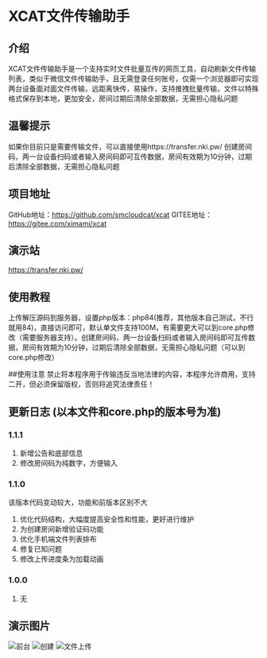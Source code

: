 # XCAT文件传输助手

## 介绍
XCAT文件传输助手是一个支持实时文件批量互传的网页工具，自动刷新文件传输列表，类似于微信文件传输助手，且无需登录任何账号，仅需一个浏览器即可实现两台设备面对面文件传输，远距离快传，易操作，支持推拽批量传输，文件以特殊格式保存到本地，更加安全，房间过期后清除全部数据，无需担心隐私问题

## 温馨提示
如果你目前只是需要传输文件，可以直接使用https://transfer.nki.pw/ 创建房间码，两一台设备扫码或者输入房间码即可互传数据，房间有效期为10分钟，过期后清除全部数据，无需担心隐私问题

## 项目地址
GitHub地址：https://github.com/smcloudcat/xcat GITEE地址：https://gitee.com/ximami/xcat

## 演示站
https://transfer.nki.pw/

## 使用教程
上传解压源码到服务器，设置php版本：php84(推荐，其他版本自己测试，不行就用84)，直接访问即可，默认单文件支持100M，有需要更大可以到core.php修改（需要服务器支持）。创建房间码，两一台设备扫码或者输入房间码即可互传数据，房间有效期为10分钟，过期后清除全部数据，无需担心隐私问题（可以到core.php修改）

##使用注意
禁止将本程序用于传输违反当地法律的内容，本程序允许商用，支持二开，但必须保留版权，否则将追究法律责任！

## 更新日志 (以本文件和core.php的版本号为准)
### 1.1.1
1. 新增公告和底部信息
2. 修改房间码为纯数字，方便输入

### 1.1.0
该版本代码变动较大，功能和前版本区别不大
1. 优化代码结构，大幅度提高安全性和性能，更好进行维护
2. 为创建房间新增验证码功能
3. 优化手机端文件列表排布
4. 修复已知问题
5. 修改上传进度条为加载动画

### 1.0.0
1. 无

## 演示图片
![前台](https://img.czzu.cn/u/xcat/Hxw0aM8h.png "前台")
![创建](https://img.czzu.cn/u/xcat/6ACkgBe8.png "创建")
![文件上传](https://img.czzu.cn/u/xcat/zKDFzAzq.png "文件上传")